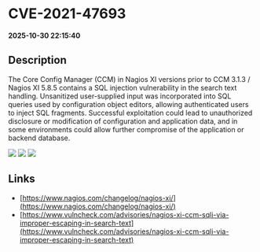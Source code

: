 # CVE-2021-47693

**2025-10-30 22:15:40**

## Description
The Core Config Manager (CCM) in Nagios XI versions prior to CCM 3.1.3 / Nagios XI 5.8.5 contains a SQL injection vulnerability in the search text handling. Unsanitized user-supplied input was incorporated into SQL queries used by configuration object editors, allowing authenticated users to inject SQL fragments. Successful exploitation could lead to unauthorized disclosure or modification of configuration and application data, and in some environments could allow further compromise of the application or backend database.

![](https://img.shields.io/static/v1?label=Score&message=8.7&color=red)
![](https://img.shields.io/static/v1?label=Severity&message=HIGH&color=red)
![](https://img.shields.io/static/v1?label=CWE&message=SQL&color=green)

## Links
- [https://www.nagios.com/changelog/nagios-xi/](https://www.nagios.com/changelog/nagios-xi/)
- [https://www.vulncheck.com/advisories/nagios-xi-ccm-sqli-via-improper-escaping-in-search-text](https://www.vulncheck.com/advisories/nagios-xi-ccm-sqli-via-improper-escaping-in-search-text)
